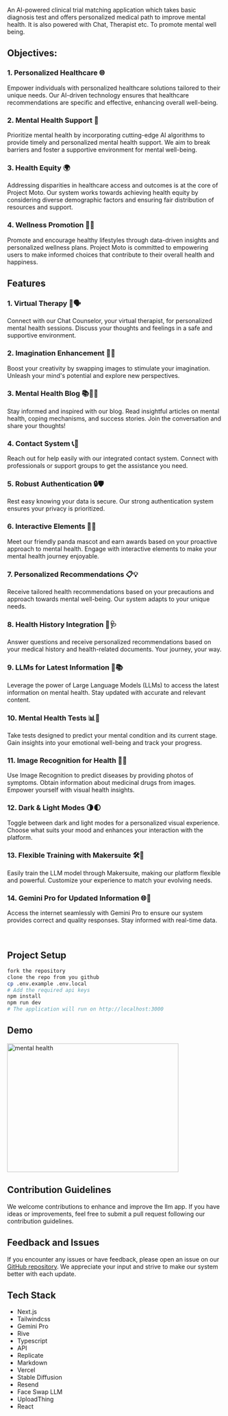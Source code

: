 An AI-powered clinical trial matching application which takes basic diagnosis test and offers personalized medical path to improve mental health. It is also powered with Chat, Therapist etc. To promote mental well being.

## Objectives:

### 1. Personalized Healthcare 🌐

Empower individuals with personalized healthcare solutions tailored to their unique needs. Our AI-driven technology ensures that healthcare recommendations are specific and effective, enhancing overall well-being.

### 2. Mental Health Support 💭

Prioritize mental health by incorporating cutting-edge AI algorithms to provide timely and personalized mental health support. We aim to break barriers and foster a supportive environment for mental well-being.

### 3. Health Equity 🌍

Addressing disparities in healthcare access and outcomes is at the core of Project Moto. Our system works towards achieving health equity by considering diverse demographic factors and ensuring fair distribution of resources and support.

### 4. Wellness Promotion 🏋️‍♂️

Promote and encourage healthy lifestyles through data-driven insights and personalized wellness plans. Project Moto is committed to empowering users to make informed choices that contribute to their overall health and happiness.

## Features

### 1. Virtual Therapy 🤖🗣️

Connect with our Chat Counselor, your virtual therapist, for personalized mental health sessions. Discuss your thoughts and feelings in a safe and supportive environment.

### 2. Imagination Enhancement 🌌🔄

Boost your creativity by swapping images to stimulate your imagination. Unleash your mind's potential and explore new perspectives.

### 3. Mental Health Blog 📚🧘‍♂️

Stay informed and inspired with our blog. Read insightful articles on mental health, coping mechanisms, and success stories. Join the conversation and share your thoughts!

### 4. Contact System 📞💬

Reach out for help easily with our integrated contact system. Connect with professionals or support groups to get the assistance you need.

### 5. Robust Authentication 🔒🛡️

Rest easy knowing your data is secure. Our strong authentication system ensures your privacy is prioritized.

### 6. Interactive Elements 🐼🌟

Meet our friendly panda mascot and earn awards based on your proactive approach to mental health. Engage with interactive elements to make your mental health journey enjoyable.

### 7. Personalized Recommendations 📋💡

Receive tailored health recommendations based on your precautions and approach towards mental well-being. Our system adapts to your unique needs.

### 8. Health History Integration 📂🩺

Answer questions and receive personalized recommendations based on your medical history and health-related documents. Your journey, your way.

### 9. LLMs for Latest Information 🧠📚

Leverage the power of Large Language Models (LLMs) to access the latest information on mental health. Stay updated with accurate and relevant content.

### 10. Mental Health Tests 📊🧐

Take tests designed to predict your mental condition and its current stage. Gain insights into your emotional well-being and track your progress.

### 11. Image Recognition for Health 📸💊

Use Image Recognition to predict diseases by providing photos of symptoms. Obtain information about medicinal drugs from images. Empower yourself with visual health insights.

### 12. Dark & Light Modes 🌗🌓

Toggle between dark and light modes for a personalized visual experience. Choose what suits your mood and enhances your interaction with the platform.

### 13. Flexible Training with Makersuite 🛠️🔄

Easily train the LLM model through Makersuite, making our platform flexible and powerful. Customize your experience to match your evolving needs.

### 14. Gemini Pro for Updated Information 🌐🔄

Access the internet seamlessly with Gemini Pro to ensure our system provides correct and quality responses. Stay informed with real-time data.

<br>

## Project Setup

```bash
fork the repository
clone the repo from you github
cp .env.example .env.local
# Add the required api keys
npm install
npm run dev
# The application will run on http://localhost:3000
```

## Demo

<a href="https://www.youtube.com/watch?v=1jk-MocZ1vI">
  <img src="https://github.com/kanugurajesh/Mentify/assets/77529419/239c0881-969d-4e30-94a9-b9d53c6fecdd" alt="mental health" width=400 height=300>
</a>

## Contribution Guidelines

We welcome contributions to enhance and improve the llm app. If you have ideas or improvements, feel free to submit a pull request following our contribution guidelines.

## Feedback and Issues

If you encounter any issues or have feedback, please open an issue on our [GitHub repository](https://github.com/AnshTank). We appreciate your input and strive to make our system better with each update.

## Tech Stack

- Next.js
- Tailwindcss
- Gemini Pro
- Rive
- Typescript
- API
- Replicate
- Markdown
- Vercel
- Stable Diffusion
- Resend
- Face Swap LLM
- UploadThing
- React
